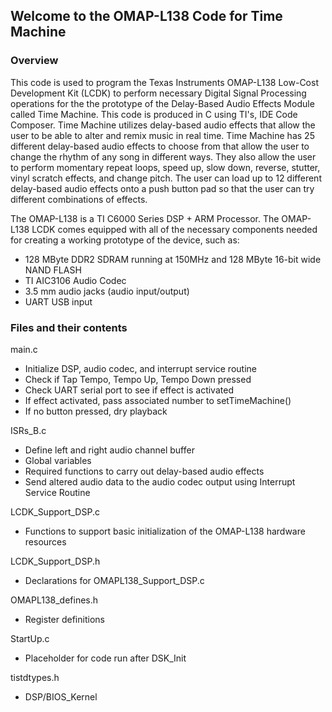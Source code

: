 ## Welcome to the OMAP-L138 Code for Time Machine  

### Overview
This code is used to program the Texas Instruments OMAP-L138 Low-Cost Development Kit (LCDK) to perform necessary Digital Signal Processing operations for the the prototype of the Delay-Based Audio Effects Module called Time Machine. This code is produced in C using TI's, IDE Code Composer. Time Machine utilizes delay-based audio effects that allow the user to be able to alter and remix music in real time. Time Machine has 25 different delay-based audio effects to choose from that allow the user to change the rhythm of any song in different ways. They also allow the user to perform momentary repeat loops, speed up, slow down, reverse, stutter, vinyl scratch effects, and change pitch. The user can load up to 12 different delay-based audio effects onto a push button pad so that the user can try different combinations of effects.     

The OMAP-L138 is a TI C6000 Series DSP + ARM Processor. The OMAP-L138 LCDK comes equipped with all of the necessary components needed for creating a working prototype of the device, such as:
  - 128 MByte DDR2 SDRAM running at 150MHz and 128 MByte 16-bit wide NAND FLASH
  - TI AIC3106 Audio Codec 
  - 3.5 mm audio jacks (audio input/output)
  - UART USB input
  
### Files and their contents

main.c
  - Initialize DSP, audio codec, and interrupt service routine
  - Check if Tap Tempo, Tempo Up, Tempo Down pressed
  - Check UART serial port to see if effect is activated
  - If effect activated, pass associated number to setTimeMachine()
  - If no button pressed, dry playback

ISRs_B.c
  - Define left and right audio channel buffer
  - Global variables 
  - Required functions to carry out delay-based audio effects
  - Send altered audio data to the audio codec output using Interrupt Service Routine 

LCDK_Support_DSP.c
  - Functions to support basic initialization of the OMAP-L138 hardware resources

LCDK_Support_DSP.h
  - Declarations for OMAPL138_Support_DSP.c

OMAPL138_defines.h
  - Register definitions
  
StartUp.c
  - Placeholder for code run after DSK_Init

tistdtypes.h
  - DSP/BIOS_Kernel


  
